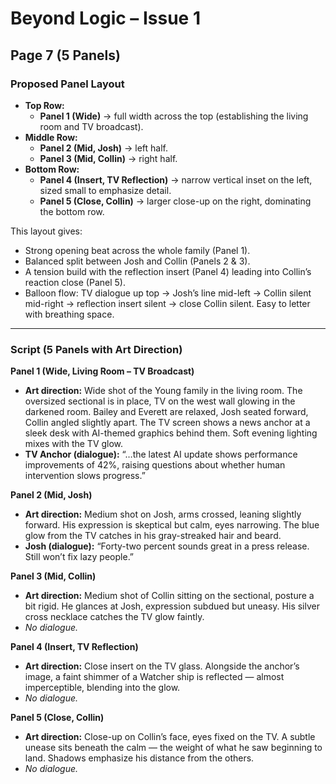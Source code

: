 # Beyond Logic – Issue 1  
## Page 7 (5 Panels)

### Proposed Panel Layout  
- **Top Row:**  
  - **Panel 1 (Wide)** → full width across the top (establishing the living room and TV broadcast).  
- **Middle Row:**  
  - **Panel 2 (Mid, Josh)** → left half.  
  - **Panel 3 (Mid, Collin)** → right half.  
- **Bottom Row:**  
  - **Panel 4 (Insert, TV Reflection)** → narrow vertical inset on the left, sized small to emphasize detail.  
  - **Panel 5 (Close, Collin)** → larger close-up on the right, dominating the bottom row.  

This layout gives:  
- Strong opening beat across the whole family (Panel 1).  
- Balanced split between Josh and Collin (Panels 2 & 3).  
- A tension build with the reflection insert (Panel 4) leading into Collin’s reaction close (Panel 5).  
- Balloon flow: TV dialogue up top → Josh’s line mid-left → Collin silent mid-right → reflection insert silent → close Collin silent. Easy to letter with breathing space.  

---

### Script (5 Panels with Art Direction)

**Panel 1 (Wide, Living Room – TV Broadcast)**  
- **Art direction:** Wide shot of the Young family in the living room. The oversized sectional is in place, TV on the west wall glowing in the darkened room. Bailey and Everett are relaxed, Josh seated forward, Collin angled slightly apart. The TV screen shows a news anchor at a sleek desk with AI-themed graphics behind them. Soft evening lighting mixes with the TV glow.  
- **TV Anchor (dialogue):** “…the latest AI update shows performance improvements of 42%, raising questions about whether human intervention slows progress.”  

**Panel 2 (Mid, Josh)**  
- **Art direction:** Medium shot on Josh, arms crossed, leaning slightly forward. His expression is skeptical but calm, eyes narrowing. The blue glow from the TV catches in his gray-streaked hair and beard.  
- **Josh (dialogue):** “Forty-two percent sounds great in a press release. Still won’t fix lazy people.”  

**Panel 3 (Mid, Collin)**  
- **Art direction:** Medium shot of Collin sitting on the sectional, posture a bit rigid. He glances at Josh, expression subdued but uneasy. His silver cross necklace catches the TV glow faintly.  
- *No dialogue.*  

**Panel 4 (Insert, TV Reflection)**  
- **Art direction:** Close insert on the TV glass. Alongside the anchor’s image, a faint shimmer of a Watcher ship is reflected — almost imperceptible, blending into the glow.  
- *No dialogue.*  

**Panel 5 (Close, Collin)**  
- **Art direction:** Close-up on Collin’s face, eyes fixed on the TV. A subtle unease sits beneath the calm — the weight of what he saw beginning to land. Shadows emphasize his distance from the others.  
- *No dialogue.*  
